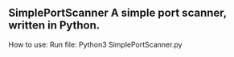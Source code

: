 SimplePortScanner
A simple port scanner, written in Python.
-----------------------------------
How to use:
Run file: Python3 SimplePortScanner.py

